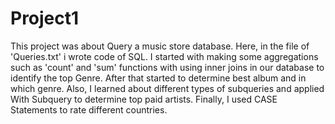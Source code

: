# Project1
This project was about Query a music store database. Here, in the file of 'Queries.txt' i wrote code of SQL. I started with making some aggregations such as 'count' and 'sum' functions with using inner joins in our database to identify the top Genre. After that started to determine best album and in which genre. Also, I learned about different types of subqueries and applied With Subquery to determine top paid artists. Finally, I used CASE Statements to rate different countries. 
